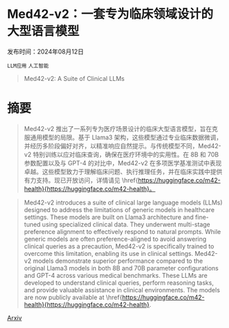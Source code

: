 # Med42-v2：一套专为临床领域设计的大型语言模型

发布时间：2024年08月12日

`LLM应用` `人工智能`

> Med42-v2: A Suite of Clinical LLMs

# 摘要

> Med42-v2 推出了一系列专为医疗场景设计的临床大型语言模型，旨在克服通用模型的局限。基于 Llama3 架构，这些模型通过专业临床数据微调，并经历多阶段偏好对齐，以精准响应自然提示。与传统模型不同，Med42-v2 特别训练以应对临床查询，确保在医疗环境中的实用性。在 8B 和 70B 参数配置以及与 GPT-4 的对比中，Med42-v2 在多项医学基准测试中表现卓越。这些模型致力于理解临床问题、执行推理任务，并在临床实践中提供有力支持。现已开放访问，详情请见 \href{https://huggingface.co/m42-health}{https://huggingface.co/m42-health}。

> Med42-v2 introduces a suite of clinical large language models (LLMs) designed to address the limitations of generic models in healthcare settings. These models are built on Llama3 architecture and fine-tuned using specialized clinical data. They underwent multi-stage preference alignment to effectively respond to natural prompts. While generic models are often preference-aligned to avoid answering clinical queries as a precaution, Med42-v2 is specifically trained to overcome this limitation, enabling its use in clinical settings. Med42-v2 models demonstrate superior performance compared to the original Llama3 models in both 8B and 70B parameter configurations and GPT-4 across various medical benchmarks. These LLMs are developed to understand clinical queries, perform reasoning tasks, and provide valuable assistance in clinical environments. The models are now publicly available at \href{https://huggingface.co/m42-health}{https://huggingface.co/m42-health}.

[Arxiv](https://arxiv.org/abs/2408.06142)